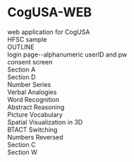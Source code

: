 # CogUSA-WEB
web application for CogUSA <br/>
HFSC sample <br/>
OUTLINE <br/>
login page--alphanumeric userID and pw <br/>
consent screen <br/>
Section A <br/>
Section D <br/>
Number Series <br/>
Verbal Analogies <br/>
Word Recognition <br/>
Abstract Reasoning <br/>
Picture Vocabulary <br/>
Spatial Visualization in 3D <br/>
BTACT Switching <br/>
Numbers Reversed <br/>
Section C <br/>
Section W
